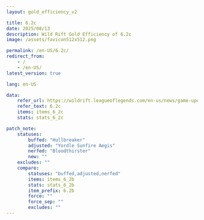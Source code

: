 ```yaml
---
layout: gold_efficiency_v2

title: 6.2c
date: 2025/08/13
description: Wild Rift Gold Efficiency of 6.2c
image: /assets/favicon512x512.png

permalink: /en-US/6.2c/
redirect_from:
    - /
    - /en-US/
latest_version: true

lang: en-US

data:
    refer_url: https://wildrift.leagueoflegends.com/en-us/news/game-updates/wild-rift-patch-notes-6-2c/
    refer_text: 6.2c
    items: items_6_2c
    stats: stats_6_2c

patch_note:
    statuses:
        buffed: "Hullbreaker"
        adjusted: "Yordle Sunfire Aegis"
        nerfed: "Bloodthirster"
        new: ""
    excludes: ""
    compare:
        statuses: "buffed,adjusted,nerfed"
        items: items_6_2b
        stats: stats_6_2b
        item_prefix: 6.2b
        force: ""
        force_sep: ""
        excludes: ""
---
```

